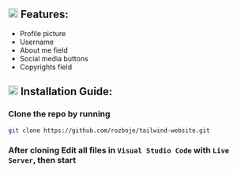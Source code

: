 ## <img src="https://cdn.discordapp.com/emojis/852881450667081728.gif" width="20px" height="20px"> Features:
- Profile picture
- Username
- About me field
- Social media buttons
- Copyrights field

## <img src="https://cdn.discordapp.com/emojis/852881450667081728.gif" width="20px" height="20px"> Installation Guide:

### Clone the repo by running
```bash
git clone https://github.com/rozboje/tailwind-website.git
```
### After cloning Edit all files in `Visual Studio Code` with `Live Server`, then start
